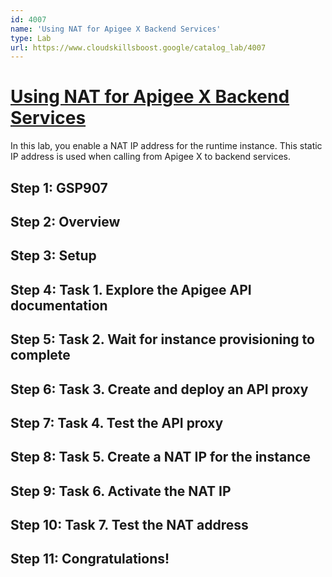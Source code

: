 ```yaml
---
id: 4007
name: 'Using NAT for Apigee X Backend Services'
type: Lab
url: https://www.cloudskillsboost.google/catalog_lab/4007
---
```


# [Using NAT for Apigee X Backend Services](https://www.cloudskillsboost.google/catalog_lab/4007)

In this lab, you enable a NAT IP address for the runtime instance. This static IP address is used when calling from Apigee X to backend services.

## Step 1: GSP907

## Step 2: Overview

## Step 3: Setup

## Step 4: Task 1. Explore the Apigee API documentation

## Step 5: Task 2. Wait for instance provisioning to complete

## Step 6: Task 3. Create and deploy an API proxy

## Step 7: Task 4. Test the API proxy

## Step 8: Task 5. Create a NAT IP for the instance

## Step 9: Task 6. Activate the NAT IP

## Step 10: Task 7. Test the NAT address

## Step 11: Congratulations!
